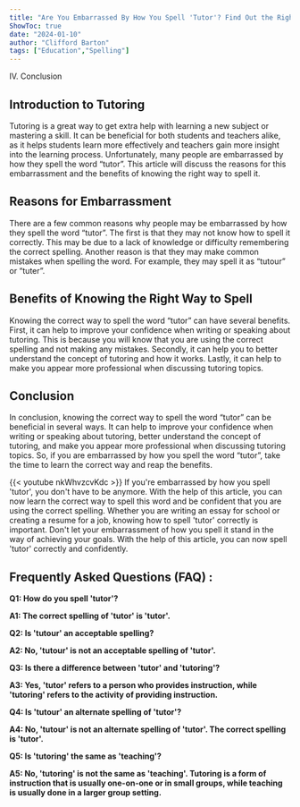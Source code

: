 ```yaml
---
title: "Are You Embarrassed By How You Spell 'Tutor'? Find Out the Right Way Now!"
ShowToc: true 
date: "2024-01-10"
author: "Clifford Barton" 
tags: ["Education","Spelling"]
---
```

IV. Conclusion

## Introduction to Tutoring 
Tutoring is a great way to get extra help with learning a new subject or mastering a skill. It can be beneficial for both students and teachers alike, as it helps students learn more effectively and teachers gain more insight into the learning process. Unfortunately, many people are embarrassed by how they spell the word “tutor”. This article will discuss the reasons for this embarrassment and the benefits of knowing the right way to spell it.

## Reasons for Embarrassment
There are a few common reasons why people may be embarrassed by how they spell the word “tutor”. The first is that they may not know how to spell it correctly. This may be due to a lack of knowledge or difficulty remembering the correct spelling. Another reason is that they may make common mistakes when spelling the word. For example, they may spell it as “tutour” or “tuter”.

## Benefits of Knowing the Right Way to Spell
Knowing the correct way to spell the word “tutor” can have several benefits. First, it can help to improve your confidence when writing or speaking about tutoring. This is because you will know that you are using the correct spelling and not making any mistakes. Secondly, it can help you to better understand the concept of tutoring and how it works. Lastly, it can help to make you appear more professional when discussing tutoring topics.

## Conclusion
In conclusion, knowing the correct way to spell the word “tutor” can be beneficial in several ways. It can help to improve your confidence when writing or speaking about tutoring, better understand the concept of tutoring, and make you appear more professional when discussing tutoring topics. So, if you are embarrassed by how you spell the word “tutor”, take the time to learn the correct way and reap the benefits.

{{< youtube nkWhvzcvKdc >}} 
If you're embarrassed by how you spell 'tutor', you don't have to be anymore. With the help of this article, you can now learn the correct way to spell this word and be confident that you are using the correct spelling. Whether you are writing an essay for school or creating a resume for a job, knowing how to spell 'tutor' correctly is important. Don't let your embarrassment of how you spell it stand in the way of achieving your goals. With the help of this article, you can now spell 'tutor' correctly and confidently.

## Frequently Asked Questions (FAQ) :
**Q1: How do you spell 'tutor'?**

**A1: The correct spelling of 'tutor' is 'tutor'.**

**Q2: Is 'tutour' an acceptable spelling?**

**A2: No, 'tutour' is not an acceptable spelling of 'tutor'.**

**Q3: Is there a difference between 'tutor' and 'tutoring'?**

**A3: Yes, 'tutor' refers to a person who provides instruction, while 'tutoring' refers to the activity of providing instruction.**

**Q4: Is 'tutour' an alternate spelling of 'tutor'?**

**A4: No, 'tutour' is not an alternate spelling of 'tutor'. The correct spelling is 'tutor'.**

**Q5: Is 'tutoring' the same as 'teaching'?**

**A5: No, 'tutoring' is not the same as 'teaching'. Tutoring is a form of instruction that is usually one-on-one or in small groups, while teaching is usually done in a larger group setting.**





